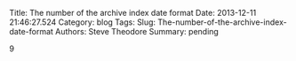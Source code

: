 Title: The number of the archive index date format
Date: 2013-12-11 21:46:27.524
Category: blog
Tags: 
Slug: The-number-of-the-archive-index-date-format
Authors: Steve Theodore
Summary: pending

9

